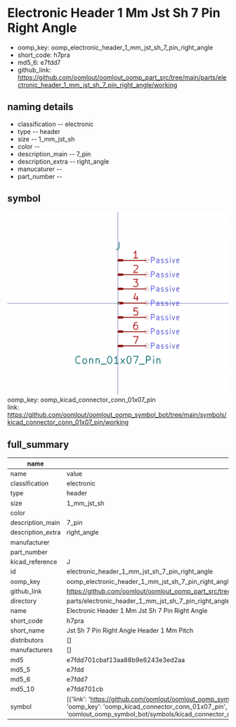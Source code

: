 # Electronic Header 1 Mm Jst Sh 7 Pin Right Angle

  
* oomp_key: oomp_electronic_header_1_mm_jst_sh_7_pin_right_angle 
* short_code: h7pra
* md5_6: e7fdd7  
* github_link: https://github.com/oomlout/oomlout_oomp_part_src/tree/main/parts/electronic_header_1_mm_jst_sh_7_pin_right_angle/working  
## naming details
* classification -- electronic
* type -- header
* size -- 1_mm_jst_sh
* color -- 
* description_main -- 7_pin
* description_extra -- right_angle
* manucaturer -- 
* part_number -- 



## symbol

![](symbol/0/working/working_600.png)  
oomp_key: oomp_kicad_connector_conn_01x07_pin  
link: https://github.com/oomlout/oomlout_oomp_symbol_bot/tree/main/symbols/kicad_connector_conn_01x07_pin/working  


## full_summary
| name | value | 
| --- | --- | 
| name | value | 
| classification | electronic | 
| type | header | 
| size | 1_mm_jst_sh | 
| color |  | 
| description_main | 7_pin | 
| description_extra | right_angle | 
| manufacturer |  | 
| part_number |  | 
| kicad_reference | J | 
| id | electronic_header_1_mm_jst_sh_7_pin_right_angle | 
| oomp_key | oomp_electronic_header_1_mm_jst_sh_7_pin_right_angle | 
| github_link | https://github.com/oomlout/oomlout_oomp_part_src/tree/main/parts/electronic_header_1_mm_jst_sh_7_pin_right_angle/working | 
| directory | parts/electronic_header_1_mm_jst_sh_7_pin_right_angle | 
| name | Electronic Header 1 Mm Jst Sh 7 Pin Right Angle | 
| short_code | h7pra | 
| short_name | Jst Sh 7 Pin Right Angle Header 1 Mm Pitch | 
| distributors | [] | 
| manufacturers | [] | 
| md5 | e7fdd701cbaf13aa88b9e6243e3ed2aa | 
| md5_5 | e7fdd | 
| md5_6 | e7fdd7 | 
| md5_10 | e7fdd701cb | 
| symbol | [{'link': 'https://github.com/oomlout/oomlout_oomp_symbol_bot/tree/main/symbols/kicad_connector_conn_01x07_pin', 'oomp_key': 'oomp_kicad_connector_conn_01x07_pin', 'directory': 'oomlout_oomp_symbol_bot/symbols/kicad_connector_conn_01x07_pin//working/working.kicad_sym'}] | 
